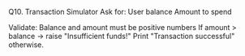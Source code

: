 Q10. Transaction Simulator
Ask for:
User balance
Amount to spend

Validate:
Balance and amount must be positive numbers
If amount > balance → raise "Insufficient funds!"
Print "Transaction successful" otherwise.